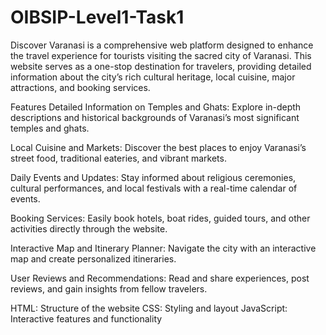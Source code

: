 
# OIBSIP-Level1-Task1
<!-- Project Overview -->
Discover Varanasi is a comprehensive web platform designed to enhance the travel experience for tourists visiting the sacred city of Varanasi. This website serves as a one-stop destination for travelers, providing detailed information about the city’s rich cultural heritage, local cuisine, major attractions, and booking services.

Features
Detailed Information on Temples and Ghats:
Explore in-depth descriptions and historical backgrounds of Varanasi’s most significant temples and ghats.

Local Cuisine and Markets:
Discover the best places to enjoy Varanasi’s street food, traditional eateries, and vibrant markets.

Daily Events and Updates:
Stay informed about religious ceremonies, cultural performances, and local festivals with a real-time calendar of events.

Booking Services:
Easily book hotels, boat rides, guided tours, and other activities directly through the website.

Interactive Map and Itinerary Planner:
Navigate the city with an interactive map and create personalized itineraries.

User Reviews and Recommendations:
Read and share experiences, post reviews, and gain insights from fellow travelers.

<!-- Technology Stack -->
HTML: Structure of the website
CSS: Styling and layout
JavaScript: Interactive features and functionality